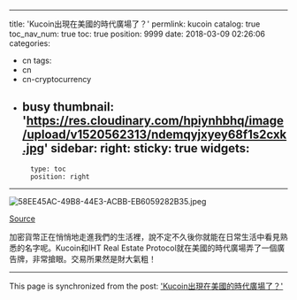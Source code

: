 
---
title: 'Kucoin出現在美國的時代廣場了？'
permlink: kucoin
catalog: true
toc_nav_num: true
toc: true
position: 9999
date: 2018-03-09 02:26:06
categories:
- cn
tags:
- cn
- cn-cryptocurrency
- busy
thumbnail: 'https://res.cloudinary.com/hpiynhbhq/image/upload/v1520562313/ndemqyjxyey68f1s2cxk.jpg'
sidebar:
    right:
        sticky: true
widgets:
    -
        type: toc
        position: right
---


![58EE45AC-49B8-44E3-ACBB-EB6059282B35.jpeg](https://res.cloudinary.com/hpiynhbhq/image/upload/v1520562313/ndemqyjxyey68f1s2cxk.jpg)






[Source](https://twitter.com/kucoincom/status/971573678499512320)


加密貨幣正在悄悄地走進我們的生活裡，說不定不久後你就能在日常生活中看見熟悉的名字呢。Kucoin和IHT Real Estate Protocol就在美國的時代廣場弄了一個廣告牌，非常搶眼。交易所果然是財大氣粗！

- - -

This page is synchronized from the post: ['Kucoin出現在美國的時代廣場了？'](https://steemit.com/@htliao/kucoin)
